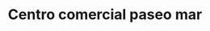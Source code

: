 ---
title: "Centro comercial paseo mar"
url: /puerto-la-cruz/centro-comercial-paseo-mar/
shop: centro comercial
---